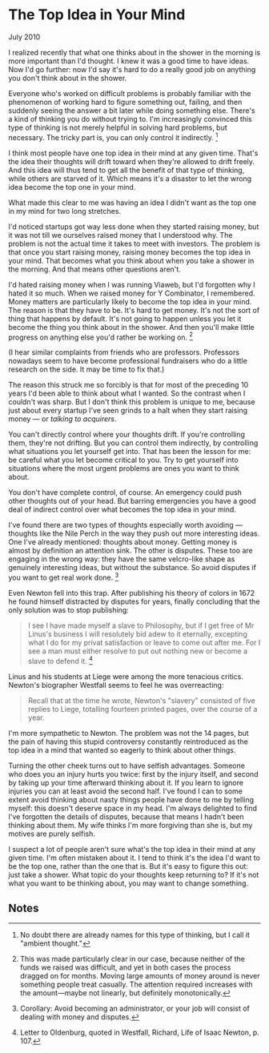 # The Top Idea in Your Mind

July 2010

I realized recently that what one thinks about in the shower in the morning is more important than I'd thought. I knew it was a good time to have ideas. Now I'd go further: now I'd say it's hard to do a really good job on anything you don't think about in the shower.

Everyone who's worked on difficult problems is probably familiar with the phenomenon of working hard to figure something out, failing, and then suddenly seeing the answer a bit later while doing something else. There's a kind of thinking you do without trying to. I'm increasingly convinced this type of thinking is not merely helpful in solving hard problems, but necessary. The tricky part is, you can only control it indirectly. [^1]

I think most people have one top idea in their mind at any given time. That's the idea their thoughts will drift toward when they're allowed to drift freely. And this idea will thus tend to get all the benefit of that type of thinking, while others are starved of it. Which means it's a disaster to let the wrong idea become the top one in your mind.

What made this clear to me was having an idea I didn't want as the top one in my mind for two long stretches.

I'd noticed startups got way less done when they started raising money, but it was not till we ourselves raised money that I understood why. The problem is not the actual time it takes to meet with investors. The problem is that once you start raising money, raising money becomes the top idea in your mind. That becomes what you think about when you take a shower in the morning. And that means other questions aren't.

I'd hated raising money when I was running Viaweb, but I'd forgotten why I hated it so much. When we raised money for Y Combinator, I remembered. Money matters are particularly likely to become the top idea in your mind. The reason is that they have to be. It's hard to get money. It's not the sort of thing that happens by default. It's not going to happen unless you let it become the thing you think about in the shower. And then you'll make little progress on anything else you'd rather be working on. [^2]

(I hear similar complaints from friends who are professors. Professors nowadays seem to have become professional fundraisers who do a little research on the side. It may be time to fix that.)

The reason this struck me so forcibly is that for most of the preceding 10 years I'd been able to think about what I wanted. So the contrast when I couldn't was sharp. But I don't think this problem is unique to me, because just about every startup I've seen grinds to a halt when they start raising money — or _talking to acquirers_.

You can't directly control where your thoughts drift. If you're controlling them, they're not drifting. But you can control them indirectly, by controlling what situations you let yourself get into. That has been the lesson for me: be careful what you let become critical to you. Try to get yourself into situations where the most urgent problems are ones you want to think about.

You don't have complete control, of course. An emergency could push other thoughts out of your head. But barring emergencies you have a good deal of indirect control over what becomes the top idea in your mind.

I've found there are two types of thoughts especially worth avoiding — thoughts like the Nile Perch in the way they push out more interesting ideas. One I've already mentioned: thoughts about money. Getting money is almost by definition an attention sink. The other is disputes. These too are engaging in the wrong way: they have the same velcro-like shape as genuinely interesting ideas, but without the substance. So avoid disputes if you want to get real work done. [^3]

Even Newton fell into this trap. After publishing his theory of colors in 1672 he found himself distracted by disputes for years, finally concluding that the only solution was to stop publishing:

> I see I have made myself a slave to Philosophy, but if I get free of Mr Linus's business I will resolutely bid adew to it eternally, excepting what I do for my privat satisfaction or leave to come out after me. For I see a man must either resolve to put out nothing new or become a slave to defend it. [^4]

Linus and his students at Liege were among the more tenacious critics. Newton's biographer Westfall seems to feel he was overreacting:

> Recall that at the time he wrote, Newton's "slavery" consisted of five replies to Liege, totalling fourteen printed pages, over the course of a year.

I'm more sympathetic to Newton. The problem was not the 14 pages, but the pain of having this stupid controversy constantly reintroduced as the top idea in a mind that wanted so eagerly to think about other things.

Turning the other cheek turns out to have selfish advantages. Someone who does you an injury hurts you twice: first by the injury itself, and second by taking up your time afterward thinking about it. If you learn to ignore injuries you can at least avoid the second half. I've found I can to some extent avoid thinking about nasty things people have done to me by telling myself: this doesn't deserve space in my head. I'm always delighted to find I've forgotten the details of disputes, because that means I hadn't been thinking about them. My wife thinks I'm more forgiving than she is, but my motives are purely selfish.

I suspect a lot of people aren't sure what's the top idea in their mind at any given time. I'm often mistaken about it. I tend to think it's the idea I'd want to be the top one, rather than the one that is. But it's easy to figure this out: just take a shower. What topic do your thoughts keep returning to? If it's not what you want to be thinking about, you may want to change something.

## Notes

[^1]: No doubt there are already names for this type of thinking, but I call it "ambient thought."

[^2]: This was made particularly clear in our case, because neither of the funds we raised was difficult, and yet in both cases the process dragged on for months. Moving large amounts of money around is never something people treat casually. The attention required increases with the amount—maybe not linearly, but definitely monotonically.

[^3]: Corollary: Avoid becoming an administrator, or your job will consist of dealing with money and disputes.

[^4]: Letter to Oldenburg, quoted in Westfall, Richard, Life of Isaac Newton, p. 107.
